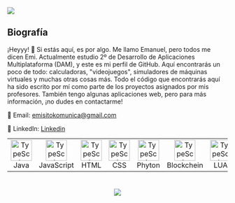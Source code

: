 <img src="logoemi.png"/>

<h2 align="left" id="macropower-tech">Biografía</h2>

¡Heyyy! 👋 Si estás aquí, es por algo. Me llamo Emanuel, pero todos me dicen Emi. Actualmente estudio 2º de Desarrollo de Aplicaciones Multiplataforma (DAM), y este es mi perfil de GitHub. Aquí encontrarás un poco de todo: calculadoras, "videojuegos", simuladores de máquinas virtuales y muchas otras cosas más. Todo el código que encontrarás aquí ha sido escrito por mí como parte de los proyectos asignados por mis profesores. También tengo algunas aplicaciones web, pero para más información, ¡no dudes en contactarme!

📧 Email: emisitokomunica@gmail.com

💼 LinkedIn: [Linkedin](https://www.linkedin.com/in/emanuel-hosu/)

<table align="center" style="margin: 0px auto;">
  <tr>
    <td align="center" width="96">
      <a href="#macropower-tech">
        <img src="https://cdn-icons-png.flaticon.com/512/226/226777.png" width="48" height="48" alt="TypeScript" />
      </a>
      <br>Java
    </td>
    <td align="center" width="96">
      <a href="#macropower-tech">
        <img src="https://upload.wikimedia.org/wikipedia/commons/6/6a/JavaScript-logo.png" width="48" height="48" alt="TypeScript" />
      </a>
      <br>JavaScript
    </td>
    <td align="center" width="96">
      <a href="#macropower-tech">
        <img src="https://cdn-icons-png.flaticon.com/512/1532/1532556.png" width="48" height="48" alt="TypeScript" />
      </a>
      <br>HTML
    </td>
    <td align="center" width="96">
      <a href="#macropower-tech">
        <img src="https://upload.wikimedia.org/wikipedia/commons/thumb/6/62/CSS3_logo.svg/800px-CSS3_logo.svg.png" width="48" height="48" alt="TypeScript" />
      </a>
      <br>CSS
    </td>
    <td align="center" width="96">
      <a href="#macropower-tech">
        <img src="https://upload.wikimedia.org/wikipedia/commons/thumb/c/c3/Python-logo-notext.svg/1869px-Python-logo-notext.svg.png" width="48" height="48" alt="TypeScript" />
      </a>
      <br>Phyton
    </td>
    <td align="center" width="96">
      <a href="#macropower-tech">
        <img src="https://cdn-icons-png.flaticon.com/512/2091/2091665.png" width="48" height="48" alt="TypeScript" />
      </a>
      <br>Blockchein
    </td>
    <td align="center" width="96">
      <a href="#macropower-tech">
        <img src="https://icons.veryicon.com/png/o/file-type/file-type-icon-library/lua.png" width="48" height="48" alt="TypeScript" />
      </a>
      <br>LUA
    </td>
  </tr>
</table>

<h1 align="center"></h1>
<p align="center">
<a href="https://www.linkedin.com/in/emanuel-hosu/"><img align="center" src="https://cdn1.iconfinder.com/data/icons/logotypes/32/circle-linkedin-512.png"/></a>
</p>
